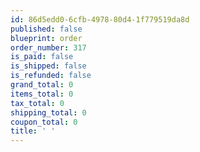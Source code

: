 ```yaml
---
id: 86d5edd0-6cfb-4978-80d4-1f779519da8d
published: false
blueprint: order
order_number: 317
is_paid: false
is_shipped: false
is_refunded: false
grand_total: 0
items_total: 0
tax_total: 0
shipping_total: 0
coupon_total: 0
title: ' '
---
```

